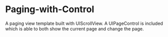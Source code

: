 # Paging-with-Control

A paging view template built with UIScrollView. A UIPageControl is included which is able to both show the current page and change the page.
